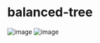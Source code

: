 # balanced-tree
![image](https://user-images.githubusercontent.com/68609458/173697437-59e12224-9269-4122-90e0-de4984050c6e.png)
![image](https://user-images.githubusercontent.com/68609458/173697462-3d4958a1-4e2c-43ca-87c8-903c37ec5b83.png)
